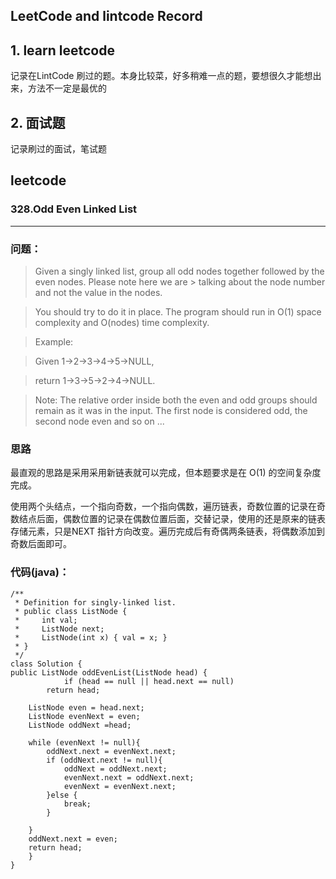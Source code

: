## LeetCode and  lintcode Record
## 1. learn leetcode 
记录在LintCode 刷过的题。本身比较菜，好多稍难一点的题，要想很久才能想出来，方法不一定是最优的

## 2. 面试题
记录刷过的面试，笔试题


## leetcode

### 328.Odd Even Linked List

----------

### 问题：


> Given a singly linked list, group all odd nodes together followed by the even nodes. Please note here we are > talking about the node number and not the value in the nodes.

> You should try to do it in place. The program should run in O(1) space complexity and O(nodes) time complexity.

>Example:

>Given 1->2->3->4->5->NULL,

>return 1->3->5->2->4->NULL.

>Note:
The relative order inside both the even and odd groups should remain as it was in the input. 
The first node is considered odd, the second node even and so on ...

### 思路
最直观的思路是采用采用新链表就可以完成，但本题要求是在 O(1) 的空间复杂度完成。

使用两个头结点，一个指向奇数，一个指向偶数，遍历链表，奇数位置的记录在奇数结点后面，偶数位置的记录在偶数位置后面，交替记录，使用的还是原来的链表存储元素，只是NEXT 指针方向改变。遍历完成后有奇偶两条链表，将偶数添加到奇数后面即可。

### 代码(java)：

    /**
     * Definition for singly-linked list.
     * public class ListNode {
     *     int val;
     *     ListNode next;
     *     ListNode(int x) { val = x; }
     * }
     */
    class Solution {
    public ListNode oddEvenList(ListNode head) {
                if (head == null || head.next == null)
            return head;

        ListNode even = head.next;
        ListNode evenNext = even;
        ListNode oddNext =head;

        while (evenNext != null){
            oddNext.next = evenNext.next;
            if (oddNext.next != null){
                oddNext = oddNext.next;
                evenNext.next = oddNext.next;
                evenNext = evenNext.next;
            }else {
                break;
            }

        }
        oddNext.next = even;
        return head;
    	}
    }